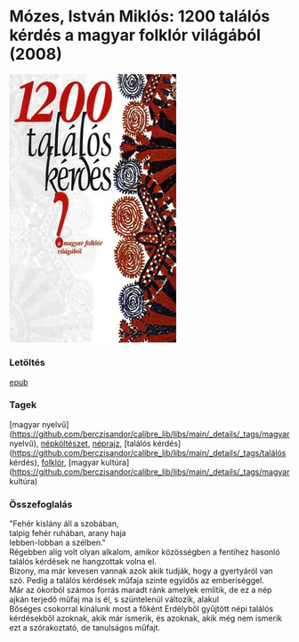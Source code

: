 # <a name="id_897">Mózes, István Miklós: 1200 találós kérdés a magyar folklór világából (2008)</a>
<img src="https://github.com/BercziSandor/calibre_lib/raw/main/libs/main/Mozes%2C%20Istvan%20Miklos/1200%20talalos%20kerdes%20a%20magyar%20folklo%20%28897%29/cover.jpg" alt="cover" width="300"/>

### Letöltés
[epub](https://github.com/BercziSandor/calibre_lib/raw/main/libs/main/Mozes%2C%20Istvan%20Miklos/1200%20talalos%20kerdes%20a%20magyar%20folklo%20%28897%29/1200%20talalos%20kerdes%20a%20magyar%20fo%20-%20Mozes%2C%20Istvan%20Miklos.epub)

### Tagek
[magyar nyelvű](https://github.com/berczisandor/calibre_lib/libs/main/_details/_tags/magyar nyelvű), [népköltészet](https://github.com/berczisandor/calibre_lib/libs/main/_details/_tags/népköltészet), [néprajz](https://github.com/berczisandor/calibre_lib/libs/main/_details/_tags/néprajz), [találós kérdés](https://github.com/berczisandor/calibre_lib/libs/main/_details/_tags/találós kérdés), [folklór](https://github.com/berczisandor/calibre_lib/libs/main/_details/_tags/folklór), [magyar kultúra](https://github.com/berczisandor/calibre_lib/libs/main/_details/_tags/magyar kultúra)

### Összefoglalás
<div>
<p>"Fehér kislány áll a szobában,<br>talpig fehér ruhában, arany haja<br>lebben-lobban a szélben."<br>Régebben alig volt olyan alkalom, amikor közösségben a fentihez hasonló találós kérdések ne hangzottak volna el.<br>Bizony, ma már kevesen vannak azok akik tudják, hogy a gyertyáról van szó. Pedig a találós kérdések műfaja szinte egyidős az emberiséggel.<br>Már az ókorból számos forrás maradt ránk amelyek említik, de ez a nép ajkán terjedő műfaj ma is él, s szüntelenül változik, alakul<br>Bőséges csokorral kínálunk most a főként Erdélyből gyűjtött népi találós kérdésekből azoknak, akik már ismerik, és azoknak, akik még nem ismerik ezt a szórakoztató, de tanulságos műfajt.</p></div>


